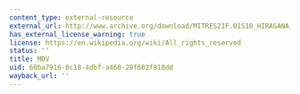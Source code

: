 ```yaml
---
content_type: external-resource
external_url: http://www.archive.org/download/MITRES21F.01S10_HIRAGANA_EXERCISES/3c7.mov
has_external_license_warning: true
license: https://en.wikipedia.org/wiki/All_rights_reserved
status: ''
title: MOV
uid: 60ba7916-0c18-4dbf-a460-29f602f818dd
wayback_url: ''
---
```

